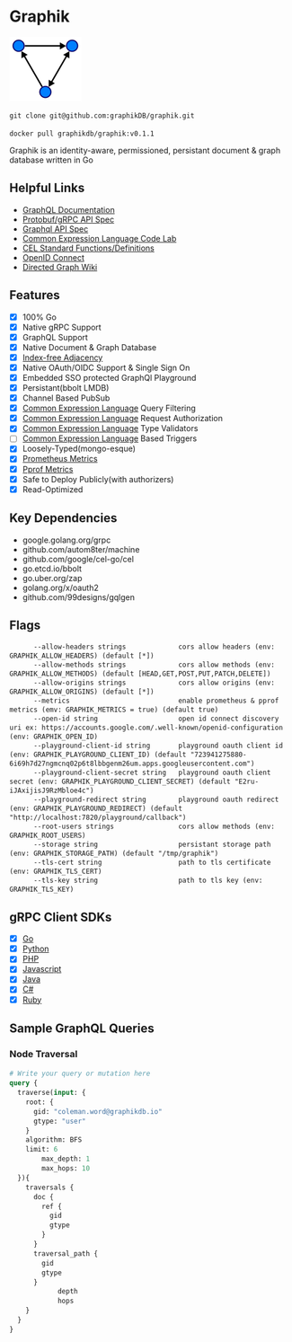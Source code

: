 # Graphik

![dag](images/dag.png)

    git clone git@github.com:graphikDB/graphik.git
    
    docker pull graphikdb/graphik:v0.1.1

Graphik is an identity-aware, permissioned, persistant document & graph database written in Go


## Helpful Links

- [GraphQL Documentation](https://autom8ter.github.io/graphik/)
- [Protobuf/gRPC API Spec](https://github.com/graphikDB/graphik/blob/master/graphik.proto)
- [Graphql API Spec](https://github.com/graphikDB/graphik/blob/master/schema.graphql)
- [Common Expression Language Code Lab](https://codelabs.developers.google.com/codelabs/cel-go/index.html#0)
- [CEL Standard Functions/Definitions](https://github.com/google/cel-spec/blob/master/doc/langdef.md#standard-definitions)
- [OpenID Connect](https://openid.net/connect/)
- [Directed Graph Wiki](https://en.wikipedia.org/wiki/Directed_graph)

## Features
- [x] 100% Go
- [x] Native gRPC Support
- [x] GraphQL Support
- [x] Native Document & Graph Database
- [x] [Index-free Adjacency](https://dzone.com/articles/the-secret-sauce-of-graph-databases)
- [x] Native OAuth/OIDC Support & Single Sign On
- [x] Embedded SSO protected GraphQl Playground
- [x] Persistant(bbolt LMDB)
- [x] Channel Based PubSub
- [x] [Common Expression Language](https://opensource.google/projects/cel) Query Filtering
- [x] [Common Expression Language](https://opensource.google/projects/cel) Request Authorization
- [x] [Common Expression Language](https://opensource.google/projects/cel) Type Validators
- [ ] [Common Expression Language](https://opensource.google/projects/cel) Based Triggers
- [x] Loosely-Typed(mongo-esque)
- [x] [Prometheus Metrics](https://prometheus.io/)
- [x] [Pprof Metrics](https://blog.golang.org/pprof)
- [x] Safe to Deploy Publicly(with authorizers)
- [x] Read-Optimized

## Key Dependencies

- google.golang.org/grpc
- github.com/autom8ter/machine
- github.com/google/cel-go/cel
- go.etcd.io/bbolt
- go.uber.org/zap
- golang.org/x/oauth2
- github.com/99designs/gqlgen

## Flags

```text
      --allow-headers strings             cors allow headers (env: GRAPHIK_ALLOW_HEADERS) (default [*])
      --allow-methods strings             cors allow methods (env: GRAPHIK_ALLOW_METHODS) (default [HEAD,GET,POST,PUT,PATCH,DELETE])
      --allow-origins strings             cors allow origins (env: GRAPHIK_ALLOW_ORIGINS) (default [*])
      --metrics                           enable prometheus & pprof metrics (emv: GRAPHIK_METRICS = true) (default true)
      --open-id string                    open id connect discovery uri ex: https://accounts.google.com/.well-known/openid-configuration (env: GRAPHIK_OPEN_ID)
      --playground-client-id string       playground oauth client id (env: GRAPHIK_PLAYGROUND_CLIENT_ID) (default "723941275880-6i69h7d27ngmcnq02p6t8lbbgenm26um.apps.googleusercontent.com")
      --playground-client-secret string   playground oauth client secret (env: GRAPHIK_PLAYGROUND_CLIENT_SECRET) (default "E2ru-iJAxijisJ9RzMbloe4c")
      --playground-redirect string        playground oauth redirect (env: GRAPHIK_PLAYGROUND_REDIRECT) (default "http://localhost:7820/playground/callback")
      --root-users strings                cors allow methods (env: GRAPHIK_ROOT_USERS)
      --storage string                    persistant storage path (env: GRAPHIK_STORAGE_PATH) (default "/tmp/graphik")
      --tls-cert string                   path to tls certificate (env: GRAPHIK_TLS_CERT)
      --tls-key string                    path to tls key (env: GRAPHIK_TLS_KEY)
```

## gRPC Client SDKs
- [x] [Go](https://github.com/graphikDB/graphik-client-go)
- [x] [Python](gen/grpc/python)
- [x] [PHP](gen/grpc/php)
- [x] [Javascript](gen/grpc/js)
- [x] [Java](gen/grpc/java)
- [x] [C#](gen/grpc/csharp)
- [x] [Ruby](gen/grpc/ruby)

## Sample GraphQL Queries

### Node Traversal
```graphql
# Write your query or mutation here
query {
  traverse(input: {
    root: {
      gid: "coleman.word@graphikdb.io"
      gtype: "user"
    }
    algorithm: BFS
    limit: 6
		max_depth: 1
		max_hops: 10
  }){
    traversals {
      doc {
        ref {
          gid
          gtype
        }
      }
      traversal_path {
        gid
        gtype
      }
			depth
			hops
    }
  }
}
```